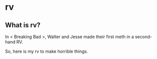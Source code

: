 # rv

## What is rv?

In < Breaking Bad >, Walter and Jesse made their first meth in a second-hand RV.

So, here is my rv to make horrible things.